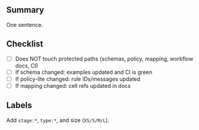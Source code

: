 ## Summary
One sentence.

## Checklist
- [ ] Does NOT touch protected paths (schemas, policy, mapping, workflow docs, CI)
- [ ] If schema changed: examples updated and CI is green
- [ ] If policy-lite changed: rule IDs/messages updated
- [ ] If mapping changed: cell refs updated in docs

## Labels
Add `stage:*`, `type:*`, and size (`XS/S/M/L`).
